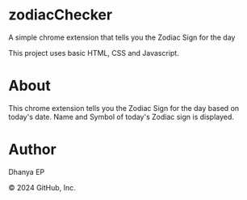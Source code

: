 # zodiacChecker
A simple chrome extension that tells you the Zodiac Sign for the day

This project uses basic HTML, CSS and Javascript.

# About
This chrome extension tells you the Zodiac Sign for the day based on today's date. Name and Symbol of today's Zodiac sign is displayed.

# Author
Dhanya EP

© 2024 GitHub, Inc.
